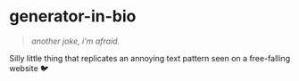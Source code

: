 # generator-in-bio

>_another joke, i'm afraid._

Silly little thing that replicates an annoying text pattern seen on a free-falling website 🐦